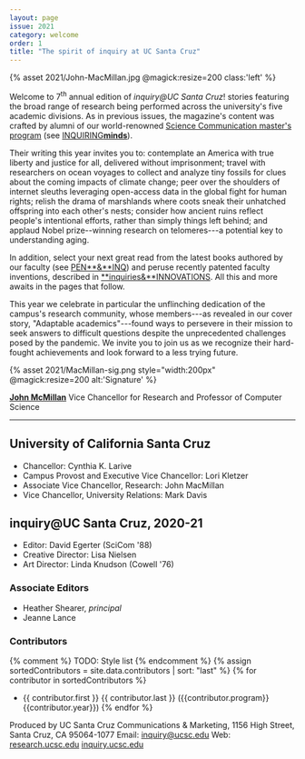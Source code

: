 ```yaml
---
layout: page
issue: 2021
category: welcome
order: 1
title: "The spirit of inquiry at UC Santa Cruz"
---
```


{% asset 2021/John-MacMillan.jpg @magick:resize=200 class:'left' %}

Welcome to 7<sup>th</sup> annual edition of *inquiry@UC Santa Cruz*! stories featuring the broad range of research being performed across the university's five academic divisions. As in previous issues, the magazine's content was crafted by alumni of our world-renowned [Science Communication master\'s program](https://scicom.ucsc.edu/) (see [INQUIRING**minds**](/2021-22/contributors/)).

Their writing this year invites you to: contemplate an America with true liberty and justice for all, delivered without imprisonment; travel with researchers on ocean voyages to collect and analyze tiny fossils for clues about the coming impacts of climate change; peer over the shoulders of internet sleuths leveraging open-access data in the global fight for human rights; relish the drama of marshlands where coots sneak their unhatched offspring into each other's nests; consider how ancient ruins reflect people's intentional efforts, rather than simply things left behind; and applaud Nobel prize--winning research on telomeres---a potential key to understanding aging.

In addition, select your next great read from the latest books authored by our faculty (see [PEN**&**INQ](/2021-22/books/)) and peruse recently patented faculty inventions, described in [**inquiries&**INNOVATIONS](/2021-22/innovations/). All this and more awaits in the pages that follow.

This year we celebrate in particular the unflinching dedication of the campus\'s research community, whose members---as revealed in our cover story, "Adaptable academics"---found ways to persevere in their mission to seek answers to difficult questions despite the unprecedented challenges posed by the pandemic. We invite you to join us as we recognize their hard-fought achievements and look forward to a less trying future.

{% asset 2021/MacMillan-sig.png style="width:200px" @magick:resize=200 alt:'Signature' %}

[**John McMillan**](https://campusdirectory.ucsc.edu/cd_detail?uid=jomacmil)
Vice Chancellor for Research
and Professor of Computer Science

****

## University of California Santa Cruz

- Chancellor: Cynthia K. Larive
- Campus Provost and Executive Vice Chancellor: Lori Kletzer
- Associate Vice Chancellor, Research: John MacMillan
- Vice Chancellor, University Relations: Mark Davis

## inquiry@UC Santa Cruz, 2020-21

- Editor: David Egerter (SciCom '88)
- Creative Director: Lisa Nielsen
- Art Director: Linda Knudson (Cowell '76)

### Associate Editors

- Heather Shearer, _principal_
- Jeanne Lance

### Contributors

{% comment %}
TODO: Style list
{% endcomment %}
{% assign sortedContributors = site.data.contributors | sort: "last" %}
{% for contributor in sortedContributors %}

- {{ contributor.first }} {{ contributor.last }} ({{contributor.program}} {{contributor.year}})
{% endfor %}

Produced by UC Santa Cruz Communications & Marketing,
1156 High Street,
Santa Cruz, CA 95064-1077
Email: [inquiry@ucsc.edu](mailto:inquiry@ucsc.edu)
Web: [research.ucsc.edu](http://research.ucsc.edu) [inquiry.ucsc.edu](http://inquiry.ucsc.edu)
